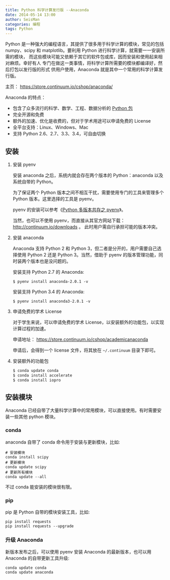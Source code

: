 ```yaml
---
title: Python 科学计算发行版 --Anaconda
date: 2014-05-14 13:00
author: SeisMan
categories: 编程
tags: Python
---
```


Python 是一种强大的编程语言，其提供了很多用于科学计算的模块，常见的包括
numpy、scipy 和 matplotlib。要利用 Python 进行科学计算，就需要一一安装所需的模块，
而这些模块可能又依赖于其它的软件包或库，因而安装和使用起来相对麻烦。幸好有人
专门在做这一类事情，将科学计算所需要的模块都编译好，然后打包以发行版的形式
供用户使用，Anaconda 就是其中一个常用的科学计算发行版。

主页： <https://store.continuum.io/cshop/anaconda/>

<!--more-->

Anaconda 的特点：

-   包含了众多流行的科学、数学、工程、数据分析的 [Python 包](http://docs.continuum.io/anaconda/pkgs.html)
-   完全开源和免费
-   额外的加速、优化是收费的，但对于学术用途可以申请免费的 License
-   全平台支持：Linux、Windows、Mac
-   支持 Python 2.6、2.7、3.3、3.4，可自由切换

## 安装

1.  安装 pyenv

    安装 anaconda 之后，系统内就会存在两个版本的 Python：anaconda 以及系统自带的 Python。

    为了保证两个 Python 版本之间不相互干扰，需要使用专门的工具来管理多个 Python 版本。这里选择的工具是 pyenv。

    pyenv 的安装可以参考《[Python 多版本共存之 pyenv](/python-pyenv.html)》。

    当然，也可以不使用 pyenv，而直接从其官方网站下载： <http://continuum.io/downloads> 。
    此时用户需自行承担可能的版本冲突。

2.  安装 anaconda

    Anaconda 支持 Python 2 和 Python 3，但二者是分开的，用户需要自己选择使用
    Python 2 还是 Python 3。当然，借助于 pyenv 的版本管理功能，同时装两个版本也是没问题的。

    安装支持 Python 2.7 的 Anaconda:

        $ pyenv install anaconda-2.0.1 -v

    安装支持 Python 3.4 的 Anaconda:

        $ pyenv install anaconda3-2.0.1 -v

3.  申请免费的学术 License

    对于学生来说，可以申请免费的学术 License，以安装额外的功能包，以实现计算过程的加速。

    申请地址： <https://store.continuum.io/cshop/academicanaconda>

    申请后，会得到一个 license 文件，将其放在 `~/.continuum` 目录下即可。

4.  安装额外的功能包

    ``` bash
    $ conda update conda
    $ conda install accelerate
    $ conda install iopro
    ```

## 安装模块

Anaconda 已经自带了大量科学计算中的常用模块，可以直接使用。有时需要安装一些其他 python 模块。

### conda

anaconda 自带了 conda 命令用于安装与更新模块，比如:

    # 安装模块
    conda install scipy
    # 更新模块
    conda update scipy
    # 更新所有模块
    conda update --all

不过 conda 能安装的模块很有限。

### pip

pip 是 Python 自带的模块安装工具，比如:

    pip install requests
    pip install requests --upgrade

### 升级 Anaconda

新版本发布之后，可以使用 pyenv 安装 Anaconda 的最新版本，也可以用 Anaconda 的自带更新工具升级:

    conda update conda
    conda update anaconda
